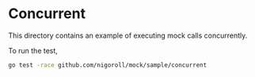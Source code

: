 # Concurrent

This directory contains an example of executing mock calls concurrently.

To run the test,

```bash
go test -race github.com/nigoroll/mock/sample/concurrent
```
